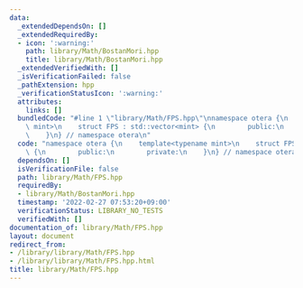 ```yaml
---
data:
  _extendedDependsOn: []
  _extendedRequiredBy:
  - icon: ':warning:'
    path: library/Math/BostanMori.hpp
    title: library/Math/BostanMori.hpp
  _extendedVerifiedWith: []
  _isVerificationFailed: false
  _pathExtension: hpp
  _verificationStatusIcon: ':warning:'
  attributes:
    links: []
  bundledCode: "#line 1 \"library/Math/FPS.hpp\"\nnamespace otera {\n    template<typename\
    \ mint>\n    struct FPS : std::vector<mint> {\n        public:\n        private:\n\
    \    }\n} // namespace otera\n"
  code: "namespace otera {\n    template<typename mint>\n    struct FPS : std::vector<mint>\
    \ {\n        public:\n        private:\n    }\n} // namespace otera"
  dependsOn: []
  isVerificationFile: false
  path: library/Math/FPS.hpp
  requiredBy:
  - library/Math/BostanMori.hpp
  timestamp: '2022-02-27 07:53:20+09:00'
  verificationStatus: LIBRARY_NO_TESTS
  verifiedWith: []
documentation_of: library/Math/FPS.hpp
layout: document
redirect_from:
- /library/library/Math/FPS.hpp
- /library/library/Math/FPS.hpp.html
title: library/Math/FPS.hpp
---
```


